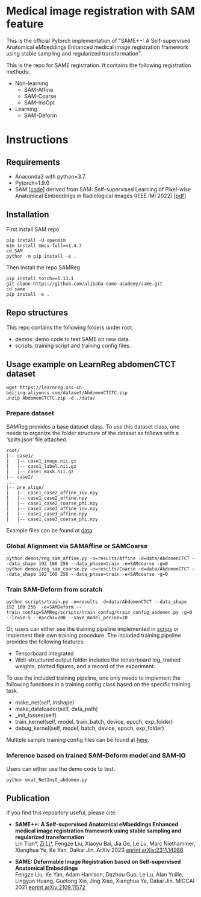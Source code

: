 # Medical image registration with SAM feature

This is the official Pytorch implementation of "SAME++: A Self-supervised Anatomical eMbeddings Enhanced medical image registration framework using stable sampling and regularized transformation".

This is the repo for SAME registration. It contains the following registration methods:
- Non-learning
    - SAM-Affine 
    - SAM-Coarse
    - SAM-InsOpt
- Learning
    - SAM-Deform


# Instructions
## Requirements
- Anaconda3 with python=3.7
- Pytorch=1.9.0
- SAM [[code]](https://github.com/alibaba-damo-academy/self-supervised-anatomical-embedding-v2) derived from SAM: Self-supervised Learning of Pixel-wise Anatomical Embeddings in Radiological Images (IEEE IMI 2022) [[pdf]](https://ieeexplore.ieee.org/document/9760421/) 

## Installation
First install SAM repo
```
pip install -U openmim
mim install mmcv-full==1.4.7
cd SAM
python -m pip install -e .
```
Then install the repo SAMReg
```
pip install torch==1.13.1
git clone https://github.com/alibaba-damo-academy/same.git
cd same
pip install -e .
```

## Repo structures
This repo contains the following folders under root: 
- demos: demo code to test SAME on new data.
- scripts: training script and training config files.



## Usage example on LearnReg abdomenCTCT dataset
```
wget https://learnreg.oss-cn-beijing.aliyuncs.com/dataset/AbdomenCTCTC.zip
unzip AbdomenCTCTC.zip -d ./data/
 ```


### Prepare dataset
SAMReg provides a base dataset class. To use this dataset class, one needs to organize the folder structure of the dataset as follows with a ‘splits.json’ file attached.  

```
root/
|-- case1/
|   |-- case1_image.nii.gz
|   |-- case1_label.nii.gz
|   |-- case1_mask.nii.gz
|-- case2/
...
|-- pre_align/
|   |-- case1_case2_affine_inv.npy
|   |-- case1_case2_affine.npy
|   |-- case1_case2_coarse_phi.npy
|   |-- case1_case3_affine_inv.npy
|   |-- case1_case3_affine.npy
|   |-- case1_case3_coarse_phi.npy

```
Example files can be found at [data](data/AbdomenCTCT).

### Global Alignment via SAMAffine or SAMCoarse

```
python demos/reg_sam_affine.py -o=results/Affine -d=data/AbdomenCTCT --data_shape 192 160 256 --data_phase=train -e=SAMcoarse -g=0
python demos/reg_sam_coarse.py -o=results/Coarse -d=data/AbdomenCTCT --data_shape 192 160 256 --data_phase=train -e=SAMcoarse -g=0
```

### Train SAM-Deform from scratch
```
python scripts/train.py -o=results -d=data/AbdomenCTCT --data_shape 192 160 256  -e=SAMDeform --train_config=SAMReg/scripts/train_config/train_config_abdomen.py -g=0 --lr=5e-5 --epochs=200 --save_model_period=20
```
Or, users can either use the training pipeline implemented in [scrips](scripts/) or implement their own training procedure. The included training pipeline provides the following features:
- Tensorboard integrated
- Well-structured output folder includes the tensorboard log, trained weights, plotted figures, and a record of the experiment.

To use the included training pipeline, one only needs to implement the following functions in a training config class based on the specific training task.
- make_net(self, inshape)
- make_dataloader(self, data_path)
- _init_losses(self)
- train_kernel(self, model, train_batch, device, epoch, exp_folder)
- debug_kernel(self, model, batch, device, epoch, exp_folder)

Multiple sample training config files can be found at [here](scripts/train_config/).

### Inference based on trained SAM-Deform model and SAM-IO
Users can either use the demo code to test.
```
python eval_NetInsO_abdomen.py
```


## Publication
If you find this repository useful, please cite:

- **SAME++: A Self-supervised Anatomical eMbeddings Enhanced medical image registration framework using stable sampling and regularized transformation**  
Lin Tian*, [Zi Li*](https://alison-brie.github.io/), Fengze Liu, Xiaoyu Bai, Jia Ge, Le Lu, Marc Niethammer, Xianghua Ye, Ke Yan, Daikai Jin. ArXiv 2023 [eprint arXiv:2311.14986](https://arxiv.org/abs/2311.14986 "eprint arXiv:2311.14986")

- **SAME: Deformable Image Registration based on Self-supervised Anatomical Embeddings**  
Fengze Liu, Ke Yan, Adam Harrison, Dazhou Guo, Le Lu, Alan Yuille, Lingyun Huang, Guotong Xie, Jing Xiao, Xianghua Ye, Dakai Jin.
MICCAI 2021 [eprint arXiv:2109.11572](https://arxiv.org/abs/2109.11572 "eprint arXiv:2109.11572")

